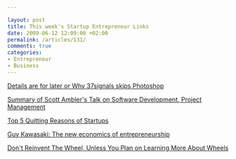 ```yaml
---

layout: post
title: This week's Startup Entrepreneur Links
date: 2009-06-12 12:09:00 +02:00
permalink: /articles/131/
comments: true
categories: 
- Entrepreneur
- Business
---
```


[Details are for later or Why 37signals skips
Photoshop](http://www.37signals.com/svn/posts/1061-why-we-skip-photoshop)

[Summary of Scott Ambler's Talk on Software Development, Project
Management](http://www.scrumsense.com/coaching/scott-ambler)

[Top 5 Quitting Reasons of
Startups](http://www.inspiredstartup.com/top-5-quitting-reasons/)

[Guy Kawasaki: The new economics of
entrepreneurship](http://www.building43.com/blogs/2009/06/11/guy-kawasaki/)

[Don't Reinvent The Wheel, Unless You Plan on Learning More About
Wheels](http://www.codinghorror.com/blog/archives/001145.html)
